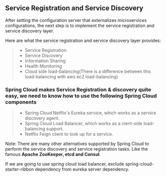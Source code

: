 ## Service Registration and Service Discovery

After setting the configuration server that externalizes microservices configurations, the next step is to implement the service registration and service discovery layer.

Here are what the service registration and service discovery layer provides:
> - Service Registration
> - Service Discovery
> - Information Sharing
> - Health Monitoring
> - Cloud side load-balancing(There is a difference between this load-balancing with aws ec2 load-balancing)

### Spring Cloud makes Service Registration & discovery quite easy, we need to know how to use the following Spring Cloud components

> - Spring Cloud Netflix's Eureka service, which works as a service discovery agent.
> - Spring Cloud Load Balancer, which works as a cient-side load-balancing support.
> - Netflix Feign client to look up for a service.

Note: There are many other alternatives supported by Spring Cloud to perform the service discovery and service registration tasks. Like the famous **Apache ZooKeeper, etcd and Consul**.

If we are going to use spring cloud load balancer, exclude spring-cloud-starter-ribbon dependency from eureka server dependency.


